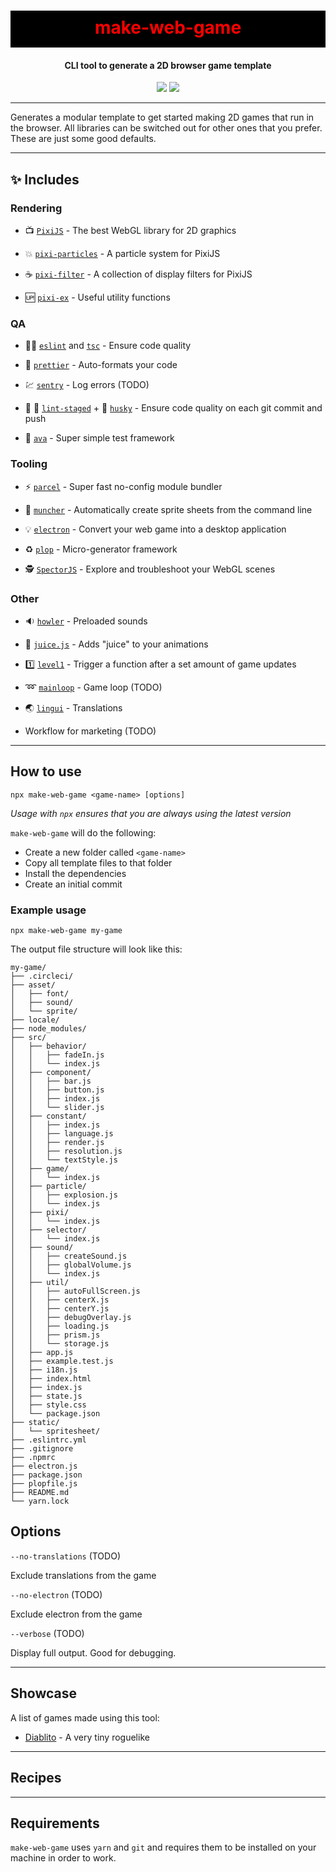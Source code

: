 <h1 align="center" style="background-color: black; color:red; padding: 10px 0 15px 0">
  make-web-game
</h1>
<h4 align="center">
  CLI tool to generate a 2D browser game template
</h4>
<div align="center">
  <img src="https://badgen.net/npm/v/make-web-game?icon=npm" />
  <!-- <img src="https://badgen.net/npm/dw/make-web-game?icon=npm" /> -->
  <img src="https://badgen.net/github/last-commit/sajmoni/make-web-game?icon=github" />
</div>

---

Generates a modular template to get started making 2D games that run in the browser. All libraries can be switched out for other ones that you prefer. These are just some good defaults.

---

## :sparkles: Includes

### Rendering

 - :tv: [`PixiJS`](https://github.com/pixijs/pixi.js) - The best WebGL library for 2D graphics
 
 - :boom: [`pixi-particles`](https://github.com/pixijs/pixi-particles) - A particle system for PixiJS
 
 - :coffee: [`pixi-filter`](https://github.com/pixijs/pixi-filters) - A collection of display filters for PixiJS
 
 - :up: [`pixi-ex`](https://github.com/sajmoni/pixi-ex) - Useful utility functions

### QA

- :policeman: [`eslint`](https://github.com/eslint/eslint) and [`tsc`](https://github.com/microsoft/TypeScript) - Ensure code quality

- :nail_care: [`prettier`](https://github.com/prettier/prettier) - Auto-formats your code

 - :chart: [`sentry`](https://sentry.io/) - Log errors (TODO)

- :no_entry_sign: :poop: [`lint-staged`](https://github.com/okonet/lint-staged) + :dog: [`husky`](https://github.com/typicode/husky) - Ensure code quality on each git commit and push

- :straight_ruler: [`ava`](https://github.com/avajs/ava) - Super simple test framework

### Tooling

 - :zap: [`parcel`](https://github.com/parcel-bundler/parcel) - Super fast no-config module bundler
 
 - :cake: [`muncher`](https://github.com/sajmoni/muncher) - Automatically create sprite sheets from the command line 

 <!-- - :red_circle: [`circle.ci`](https://circleci.com/) config to automatically push builds to `itch.io` -->

 - :bulb: [`electron`](https://github.com/electron/electron) - Convert your web game into a desktop application

- :recycle: [`plop`](https://github.com/plopjs/plop) - Micro-generator framework

- :detective: [`SpectorJS`](https://github.com/BabylonJS/Spector.js) - Explore and troubleshoot your WebGL scenes

### Other

- :sound: [`howler`](https://github.com/goldfire/howler.js/) - Preloaded sounds

- :tropical_drink: [`juice.js`](https://github.com/rymdkraftverk/juice.js) - Adds "juice" to your animations

- :one: [`level1`](https://github.com/rymdkraftverk/level1) - Trigger a function after a set amount of game updates

- :loop: [`mainloop`](https://github.com/IceCreamYou/MainLoop.js) - Game loop (TODO)

- :earth_asia: [`lingui`](https://github.com/lingui/js-lingui) - Translations

 - Workflow for marketing (TODO)

 <!-- - state management -->
 <!-- Prism? -->

 <!-- - Debug tools -->

---

## How to use

```shell
npx make-web-game <game-name> [options]
```

_Usage with `npx` ensures that you are always using the latest version_

`make-web-game` will do the following:

 - Create a new folder called `<game-name>`
 - Copy all template files to that folder
 - Install the dependencies
 - Create an initial commit 

### Example usage

```
npx make-web-game my-game
```

The output file structure will look like this:

```
my-game/
├── .circleci/
├── asset/
│   ├── font/
│   ├── sound/
│   └── sprite/
├── locale/
├── node_modules/
├── src/
│   ├── behavior/
│   │   ├── fadeIn.js
│   │   └── index.js
│   ├── component/
│   │   ├── bar.js
│   │   ├── button.js
│   │   ├── index.js
│   │   └── slider.js
│   ├── constant/
│   │   ├── index.js
│   │   ├── language.js
│   │   ├── render.js
│   │   ├── resolution.js
│   │   └── textStyle.js
│   ├── game/
│   │   └── index.js
│   ├── particle/
│   │   ├── explosion.js
│   │   └── index.js
│   ├── pixi/
│   │   └── index.js
│   ├── selector/
│   │   └── index.js
│   ├── sound/
│   │   ├── createSound.js
│   │   ├── globalVolume.js
│   │   └── index.js
│   ├── util/
│   │   ├── autoFullScreen.js
│   │   ├── centerX.js
│   │   ├── centerY.js
│   │   ├── debugOverlay.js
│   │   ├── loading.js
│   │   ├── prism.js
│   │   └── storage.js
│   ├── app.js
│   ├── example.test.js
│   ├── i18n.js
│   ├── index.html
│   ├── index.js
│   ├── state.js
│   ├── style.css
│   └── package.json
├── static/
│   └── spritesheet/
├── .eslintrc.yml
├── .gitignore
├── .npmrc
├── electron.js
├── package.json
├── plopfile.js
├── README.md
└── yarn.lock
```

## Options

 `--no-translations` (TODO)

Exclude translations from the game
  
 `--no-electron` (TODO)

Exclude electron from the game
  
 `--verbose` (TODO)

Display full output. Good for debugging.

 <!-- ## What to do after the script is run -->

 <!-- - Update the project name in: `.cicleci/config.yml` -->

 <!-- - Set sentry URL -->

 <!-- - Make the `release` branch protected so that you don't accidentally push to it. -->

---

## Showcase

A list of games made using this tool:

 - [Diablito](https://rymdkraftverk.itch.io/diablito) - A very tiny roguelike

---

## Recipes

---

## Requirements

`make-web-game` uses `yarn` and `git` and requires them to be installed on your machine in order to work.
